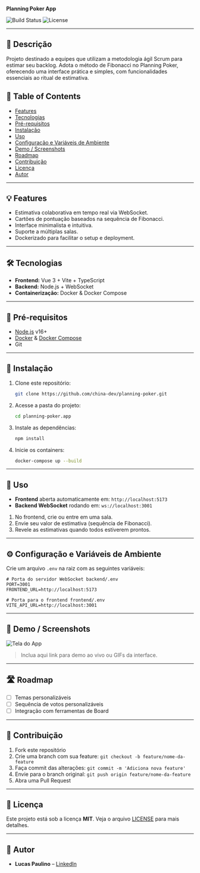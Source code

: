 **Planning Poker App**

![Build Status](https://img.shields.io/badge/build-passing-brightgreen.svg) ![License](https://img.shields.io/badge/license-MIT-blue.svg)

---

## 📖 Descrição

Projeto destinado a equipes que utilizam a metodologia ágil Scrum para estimar seu backlog. Adota o método de Fibonacci no Planning Poker, oferecendo uma interface prática e simples, com funcionalidades essenciais ao ritual de estimativa.

## 📑 Table of Contents

* [Features](#-features)
* [Tecnologias](#-tecnologias)
* [Pré-requisitos](#-pré-requisitos)
* [Instalação](#-instalação)
* [Uso](#-uso)
* [Configuração e Variáveis de Ambiente](#-configuração-e-variáveis-de-ambiente)
* [Demo / Screenshots](#-demo--screenshots)
* [Roadmap](#-roadmap)
* [Contribuição](#-contribuição)
* [Licença](#-licença)
* [Autor](#-autor)

---

## 💡 Features

* Estimativa colaborativa em tempo real via WebSocket.
* Cartões de pontuação baseados na sequência de Fibonacci.
* Interface minimalista e intuitiva.
* Suporte a múltiplas salas.
* Dockerizado para facilitar o setup e deployment.

---

## 🛠 Tecnologias

* **Frontend:** Vue 3 + Vite + TypeScript
* **Backend:** Node.js + WebSocket
* **Containerização:** Docker & Docker Compose

---

## 🔧 Pré-requisitos

* [Node.js](https://nodejs.org/) v16+
* [Docker](https://www.docker.com/) & [Docker Compose](https://docs.docker.com/compose/)
* Git

---

## 🚀 Instalação

1. Clone este repositório:

   ```bash
   git clone https://github.com/china-dev/planning-poker.git
   ```
2. Acesse a pasta do projeto:

   ```bash
   cd planning-poker.app
   ```
3. Instale as dependências:

   ```bash
   npm install
   ```
4. Inicie os containers:

   ```bash
   docker-compose up --build
   ```

---

## 🎯 Uso

* **Frontend** aberta automaticamente em: `http://localhost:5173`
* **Backend WebSocket** rodando em: `ws://localhost:3001`

1. No frontend, crie ou entre em uma sala.
2. Envie seu valor de estimativa (sequência de Fibonacci).
3. Revele as estimativas quando todos estiverem prontos.

---

## ⚙️ Configuração e Variáveis de Ambiente

Crie um arquivo `.env` na raiz com as seguintes variáveis:

```env
# Porta do servidor WebSocket backend/.env
PORT=3001
FRONTEND_URL=http://localhost:5173

# Porta para o frontend frontend/.env
VITE_API_URL=http://localhost:3001
```

---

## 🎥 Demo / Screenshots

![Tela do App](./docs/screenshot.png)

> Inclua aqui link para demo ao vivo ou GIFs da interface.

---

## 🛣 Roadmap

* [ ] Temas personalizáveis
* [ ] Sequência de votos personalizáveis
* [ ] Integração com ferramentas de Board

---

## 🤝 Contribuição

1. Fork este repositório
2. Crie uma branch com sua feature: `git checkout -b feature/nome-da-feature`
3. Faça commit das alterações: `git commit -m 'Adiciona nova feature'`
4. Envie para o branch original: `git push origin feature/nome-da-feature`
5. Abra uma Pull Request

---

## 📝 Licença

Este projeto está sob a licença **MIT**. Veja o arquivo [LICENSE](LICENSE) para mais detalhes.

---

## 👤 Autor

* **Lucas Paulino** – [LinkedIn](https://www.linkedin.com/in/lucaspaulinodev/)